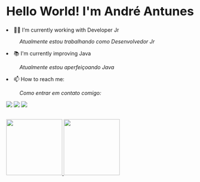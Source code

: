 ### <strong><h1> Hello World! I'm André Antunes </h1></strong>

<dl>
   <li>👨‍💻 I’m currently working with Developer Jr</li>
     <ul>&nbsp&nbsp&nbsp<i>Atualmente estou trabalhando como Desenvolvedor Jr</i></ul>
    <p> 
   <li>📚 I'm currently improving Java</li>
      <ul>&nbsp&nbsp&nbsp<i>Atualmente estou aperfeiçoando Java</i></ul>
  <p>
   <li>📫 How to reach me:</br></li>
     <ul>&nbsp&nbsp&nbsp<i>Como entrar em contato comigo:</i></ul>
</dl>
  
<div> 
  <a href="https://www.linkedin.com/in/andre-antunes-b22749b6/" target="_blank"><img src="https://img.shields.io/badge/LinkedIn-0077B5?style=for-the-badge&logo=linkedin&logoColor=white" target="_blank"></a>
  <a href="https://t.me/AndreLFA" target="_blank"><img src="https://img.shields.io/badge/Telegram-2CA5E0?style=for-the-badge&logo=telegram&logoColor=white" target="_blank"></a>
 	<a href="mailto:andre_lfa@outlook.com" target="_blank"><img src="https://img.shields.io/badge/Microsoft_Outlook-0078D4?style=for-the-badge&logo=outlook&logoColor=white" target="_blank"></a>
<!--    <a href="https://web.dio.me/users/andre_lfa" target="_blank"><img src="https://hermes.digitalinnovation.one/assets/diome/logo.png" weight="25" height="25" target="_blank"></a> -->

##

<div>
  <a href="https://github.com/AndreAntunes23">
  <img height="150em" src="https://github-readme-stats.vercel.app/api?username=AndreAntunes23&show_icons=true&theme=chartreuse-dark&"/>
  <img height="150em" src="https://github-readme-stats.vercel.app/api/top-langs/?username=AndreAntunes23&layout=compact&langs_count=7&theme=chartreuse-dark"/>
</div>
<!-- <img src="https://komarev.com/ghpvc/?username=AndreAntunes23&color=green" alt="AndreAntunes23" /> -->

